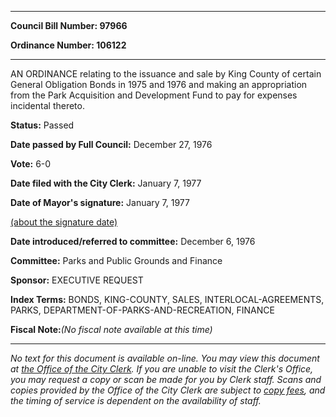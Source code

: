 

********

**Council Bill Number: 97966**
   
**Ordinance Number: 106122**
********

 AN ORDINANCE relating to the issuance and sale by King County of certain General Obligation Bonds in 1975 and 1976 and making an appropriation from the Park Acquisition and Development Fund to pay for expenses incidental thereto.

**Status:** Passed
   
**Date passed by Full Council:** December 27, 1976
   
**Vote:** 6-0
   
**Date filed with the City Clerk:** January 7, 1977
   
**Date of Mayor's signature:** January 7, 1977
   
[(about the signature date)](/~public/approvaldate.htm)
   
   
   
**Date introduced/referred to committee:** December 6, 1976
   
**Committee:** Parks and Public Grounds and Finance
   
**Sponsor:** EXECUTIVE REQUEST
   
   
**Index Terms:** BONDS, KING-COUNTY, SALES, INTERLOCAL-AGREEMENTS, PARKS, DEPARTMENT-OF-PARKS-AND-RECREATION, FINANCE

**Fiscal Note:**_(No fiscal note available at this time)_
********

_No text for this document is available on-line. You may view this document at [the Office of the City Clerk](http://www.seattle.gov/leg/clerk/contactUs.htm). If you are unable to visit the Clerk's Office, you may request a copy or scan be made for you by Clerk staff. Scans and copies provided by the Office of the City Clerk are subject to [copy fees](http://clerk.seattle.gov/~public/clerkfees.htm), and the timing of service is dependent on the availability of staff._

